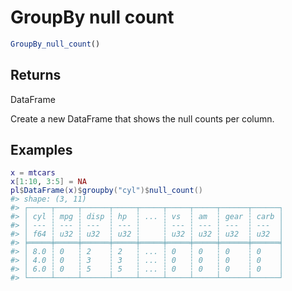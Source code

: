 # GroupBy null count

```r
GroupBy_null_count()
```

## Returns

DataFrame

Create a new DataFrame that shows the null counts per column.

## Examples

<pre class='r-example'><code><span class='r-in'><span><span class='va'>x</span> <span class='op'>=</span> <span class='va'>mtcars</span></span></span>
<span class='r-in'><span><span class='va'>x</span><span class='op'>[</span><span class='fl'>1</span><span class='op'>:</span><span class='fl'>10</span>, <span class='fl'>3</span><span class='op'>:</span><span class='fl'>5</span><span class='op'>]</span> <span class='op'>=</span> <span class='cn'>NA</span></span></span>
<span class='r-in'><span><span class='va'>pl</span><span class='op'>$</span><span class='fu'>DataFrame</span><span class='op'>(</span><span class='va'>x</span><span class='op'>)</span><span class='op'>$</span><span class='fu'>groupby</span><span class='op'>(</span><span class='st'>"cyl"</span><span class='op'>)</span><span class='op'>$</span><span class='fu'>null_count</span><span class='op'>(</span><span class='op'>)</span></span></span>
<span class='r-out co'><span class='r-pr'>#&gt;</span> shape: (3, 11)</span>
<span class='r-out co'><span class='r-pr'>#&gt;</span> ┌─────┬─────┬──────┬─────┬─────┬─────┬─────┬──────┬──────┐</span>
<span class='r-out co'><span class='r-pr'>#&gt;</span> │ cyl ┆ mpg ┆ disp ┆ hp  ┆ ... ┆ vs  ┆ am  ┆ gear ┆ carb │</span>
<span class='r-out co'><span class='r-pr'>#&gt;</span> │ --- ┆ --- ┆ ---  ┆ --- ┆     ┆ --- ┆ --- ┆ ---  ┆ ---  │</span>
<span class='r-out co'><span class='r-pr'>#&gt;</span> │ f64 ┆ u32 ┆ u32  ┆ u32 ┆     ┆ u32 ┆ u32 ┆ u32  ┆ u32  │</span>
<span class='r-out co'><span class='r-pr'>#&gt;</span> ╞═════╪═════╪══════╪═════╪═════╪═════╪═════╪══════╪══════╡</span>
<span class='r-out co'><span class='r-pr'>#&gt;</span> │ 8.0 ┆ 0   ┆ 2    ┆ 2   ┆ ... ┆ 0   ┆ 0   ┆ 0    ┆ 0    │</span>
<span class='r-out co'><span class='r-pr'>#&gt;</span> │ 4.0 ┆ 0   ┆ 3    ┆ 3   ┆ ... ┆ 0   ┆ 0   ┆ 0    ┆ 0    │</span>
<span class='r-out co'><span class='r-pr'>#&gt;</span> │ 6.0 ┆ 0   ┆ 5    ┆ 5   ┆ ... ┆ 0   ┆ 0   ┆ 0    ┆ 0    │</span>
<span class='r-out co'><span class='r-pr'>#&gt;</span> └─────┴─────┴──────┴─────┴─────┴─────┴─────┴──────┴──────┘</span>
 </code></pre>